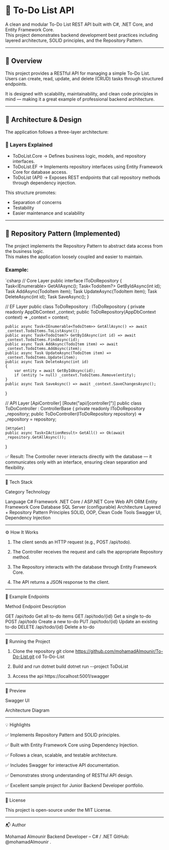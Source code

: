 # 📝 To-Do List API

A clean and modular To-Do List REST API built with C#, .NET Core, and Entity Framework Core.  
This project demonstrates backend development best practices including layered architecture, SOLID principles, and the Repository Pattern.

---

## 🚀 Overview

This project provides a RESTful API for managing a simple To-Do List.  
Users can create, read, update, and delete (CRUD) tasks through structured endpoints.  

It is designed with scalability, maintainability, and clean code principles in mind — making it a great example of professional backend architecture.

---

## 🧠 Architecture & Design

The application follows a three-layer architecture:

### 🔹 Layers Explained
- ToDoList.Core → Defines business logic, models, and repository interfaces.  
- ToDoList.EF → Implements repository interfaces using Entity Framework Core for database access.  
- ToDoList (API) → Exposes REST endpoints that call repository methods through dependency injection.

This structure promotes:
- Separation of concerns  
- Testability  
- Easier maintenance and scalability  

---

## 🧩 Repository Pattern (Implemented)

The project implements the Repository Pattern to abstract data access from the business logic.  
This makes the application loosely coupled and easier to maintain.

### Example:
`csharp
// Core Layer
public interface IToDoRepository
{
    Task<IEnumerable<TodoItem>> GetAllAsync();
    Task<TodoItem?> GetByIdAsync(int id);
    Task AddAsync(TodoItem item);
    Task UpdateAsync(TodoItem item);
    Task DeleteAsync(int id);
    Task SaveAsync();
}

// EF Layer
public class ToDoRepository : IToDoRepository
{
    private readonly AppDbContext _context;
    public ToDoRepository(AppDbContext context) => _context = context;

    public async Task<IEnumerable<TodoItem>> GetAllAsync() => await _context.TodoItems.ToListAsync();
    public async Task<TodoItem?> GetByIdAsync(int id) => await _context.TodoItems.FindAsync(id);
    public async Task AddAsync(TodoItem item) => await _context.TodoItems.AddAsync(item);
    public async Task UpdateAsync(TodoItem item) => _context.TodoItems.Update(item);
    public async Task DeleteAsync(int id)
    {
        var entity = await GetByIdAsync(id);
        if (entity != null) _context.TodoItems.Remove(entity);
    }
    public async Task SaveAsync() => await _context.SaveChangesAsync();
}

// API Layer
[ApiController]
[Route("api/[controller]")]
public class ToDoController : ControllerBase
{
    private readonly IToDoRepository _repository;
    public ToDoController(IToDoRepository repository) => _repository = repository;

    [HttpGet]
    public async Task<IActionResult> GetAll() => Ok(await _repository.GetAllAsync());
}

✅ Result: The Controller never interacts directly with the database — it communicates only with an interface, ensuring clean separation and flexibility.


---

🧰 Tech Stack

Category Technology

Language C#
Framework .NET Core / ASP.NET Core Web API
ORM Entity Framework Core
Database SQL Server (configurable)
Architecture Layered + Repository Pattern
Principles SOLID, OOP, Clean Code
Tools Swagger UI, Dependency Injection



---

⚙️ How It Works

1. The client sends an HTTP request (e.g., POST /api/todo).


2. The Controller receives the request and calls the appropriate Repository method.


3. The Repository interacts with the database through Entity Framework Core.


4. The API returns a JSON response to the client.




---

🧪 Example Endpoints

Method Endpoint Description

GET /api/todo Get all to-do items
GET /api/todo/{id} Get a single to-do
POST /api/todo Create a new to-do
PUT /api/todo/{id} Update an existing to-do
DELETE /api/todo/{id} Delete a to-do

---

🧭 Running the Project

1. Clone the repository
git clone https://github.com/mohamadAlmounir/To-Do-List.git
cd To-Do-List

2. Build and run
dotnet build
dotnet run --project ToDoList

3. Access the api
https://localhost:5001/swagger

---

📸 Preview

Swagger UI



Architecture Diagram




---

💡 Highlights

✅ Implements Repository Pattern and SOLID principles.

✅ Built with Entity Framework Core using Dependency Injection.

✅ Follows a clean, scalable, and testable architecture.

✅ Includes Swagger for interactive API documentation.

✅ Demonstrates strong understanding of RESTful API design.

✅ Excellent sample project for Junior Backend Developer portfolio.



---

🪪 License

This project is open-source under the MIT License.


---

📬 Author

Mohamad Almounir
Backend Developer – C# / .NET
GitHub: @mohamadAlmounir .